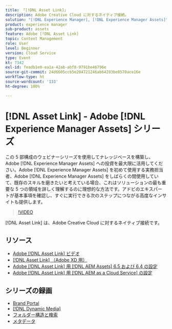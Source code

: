 ```yaml
---
title: 「[!DNL Asset Link]」
description: Adobe Creative Cloud に対するネイティブ接続。
solution: "[!DNL Experience Manager], [!DNL Experience Manager Assets]"
product: experience manager
sub-product: assets
feature: Adobe [!DNL Asset Link]
topic: Content Management
role: User
level: Beginner
version: Cloud Service
type: Event
kt: 7342
exl-id: feadb1e0-ea1a-42ab-abf8-9791be46796e
source-git-commit: 24d6605ccb5e204721246ab64283be8570ace16e
workflow-type: ht
source-wordcount: '133'
ht-degree: 100%

---
```


# [!DNL Asset Link] - Adobe [!DNL Experience Manager Assets] シリーズ

この 5 部構成のウェビナーシリーズを使用してナレッジベースを構築し、Adobe [!DNL Experience Manager Assets] への投資を最大限に活用してください。Adobe [!DNL Experience Manager Assets] を初めて使用する実務担当者、Adobe [!DNL Experience Manager Assets] をしばらくの間使用していて、既存のスキルを磨きたいと考えている場合、これはソリューションの最も重要な 5 つの領域を詳しく理解するのに理想的な方法です。アドビのエキスパートが基本事項を確認し、すぐに実行できる次のステップにつながる高度なインサイトも提供します。

>[!VIDEO](https://video.tv.adobe.com/v/332127/?quality=12&learn=on&hidetitle=true)

[!DNL Asset Link] は、Adobe Creative Cloud に対するネイティブ接続です。

## リソース

* [Adobe  [!DNL Asset Link]  ビデオ](https://experienceleague.adobe.com/docs/experience-manager-learn/assets/adobe-asset-link/launch-adobe-asset-link.html?lang=ja)
* [[!DNL Asset Link] （Adobe XD 用）](https://helpx.adobe.com/jp/enterprise/admin-guide.html/enterprise/using/adobe-asset-link-for-xd.ug.html)
* [Adobe  [!DNL Asset Link] 用  [!DNL AEM Assets]  6.5 および 6.4 の設定](https://helpx.adobe.com/jp/enterprise/using/configure-aem-assets-6-for-asset-link.html)
* [Adobe  [!DNL Asset Link] 用  [!DNL AEM as a Cloud Service]  の設定](https://helpx.adobe.com/jp/enterprise/admin-guide.html/enterprise/using/configure-aem-assets-for-asset-link.ug.html)

## シリーズの録画

* [Brand Portal](brand-portal.md)
* [[!DNL Dynamic Media]](dynamic-media.md)
* [フォルダー構造と検索](folder-structure-search.md)
* [メタデータ](metadata.md)
